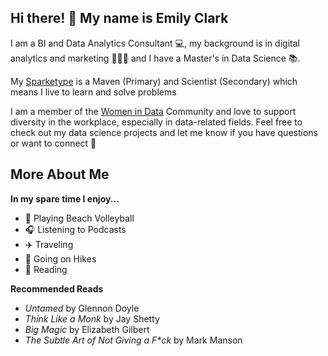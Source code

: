 ## Hi there! 👋 My name is Emily Clark

I am a BI and Data Analytics Consultant 💻, my background is in digital analytics and marketing 🧑‍🤝‍🧑 and I have a Master's in Data Science 📚. 

My [Sparketype](https://sparketype.com/) is a Maven (Primary) and Scientist (Secondary) which means I live to learn and solve problems

I am a member of the [Women in Data](https://www.womenindata.org/) Community and love to support diversity in the workplace, especially in data-related fields. Feel free to check out my data science projects and let me know if you have questions or want to connect 🙂 


## More About Me
**In my spare time I enjoy...**
* 🏐 Playing Beach Volleyball 
* 🎧 Listening to Podcasts
* ✈️ Traveling 
* 🌄 Going on Hikes
* 📖 Reading 

**Recommended Reads**
* _Untamed_ by Glennon Doyle 
* _Think Like a Monk_ by Jay Shetty
* _Big Magic_ by Elizabeth Gilbert 
* _The Subtle Art of Not Giving a F*ck_ by Mark Manson

<!--
**eclark15/eclark15** is a ✨ _special_ ✨ repository because its `README.md` (this file) appears on your GitHub profile.

Here are some ideas to get you started:

- 🔭 I’m currently working on ...
- 🌱 I’m currently learning ...
- 👯 I’m looking to collaborate on ...
- 🤔 I’m looking for help with ...
- 💬 Ask me about ...
- 📫 How to reach me: ...
- 😄 Pronouns: ...
- ⚡ Fun fact: ...
-->
